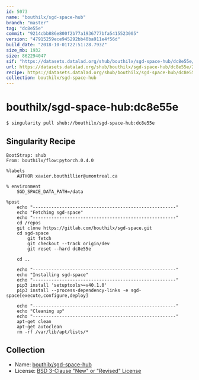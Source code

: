 ```yaml
---
id: 5073
name: "bouthilx/sgd-space-hub"
branch: "master"
tag: "dc8e55e"
commit: "9214cbb886e800f2b77a1936777bfa5415523005"
version: "47915259ece945292bb40ba911e4f56d"
build_date: "2018-10-01T22:51:28.793Z"
size_mb: 1932
size: 862294047
sif: "https://datasets.datalad.org/shub/bouthilx/sgd-space-hub/dc8e55e/2018-10-01-9214cbb8-47915259/47915259ece945292bb40ba911e4f56d.simg"
url: https://datasets.datalad.org/shub/bouthilx/sgd-space-hub/dc8e55e/2018-10-01-9214cbb8-47915259/
recipe: https://datasets.datalad.org/shub/bouthilx/sgd-space-hub/dc8e55e/2018-10-01-9214cbb8-47915259/Singularity
collection: bouthilx/sgd-space-hub
---
```


# bouthilx/sgd-space-hub:dc8e55e

```bash
$ singularity pull shub://bouthilx/sgd-space-hub:dc8e55e
```

## Singularity Recipe

```singularity
BootStrap: shub
From: bouthilx/flow:pytorch.0.4.0

%labels
    AUTHOR xavier.bouthillier@umontreal.ca

% environment
    SGD_SPACE_DATA_PATH=/data

%post
    echo "------------------------------------------------------"
    echo "Fetching sgd-space"
    echo "------------------------------------------------------"
    cd /repos
    git clone https://gitlab.com/bouthilx/sgd-space.git
    cd sgd-space
        git fetch
        git checkout --track origin/dev
        git reset --hard dc8e55e

    cd ..

    echo "------------------------------------------------------"
    echo "Installing sgd-space"
    echo "------------------------------------------------------"
    pip3 install 'setuptools>=v40.1.0'
    pip3 install --process-dependency-links -e sgd-space[execute,configure,deploy]

    echo "------------------------------------------------------"
    echo "Cleaning up"
    echo "------------------------------------------------------"
    apt-get clean
    apt-get autoclean
    rm -rf /var/lib/apt/lists/*
```

## Collection

 - Name: [bouthilx/sgd-space-hub](https://github.com/bouthilx/sgd-space-hub)
 - License: [BSD 3-Clause "New" or "Revised" License](https://api.github.com/licenses/bsd-3-clause)

